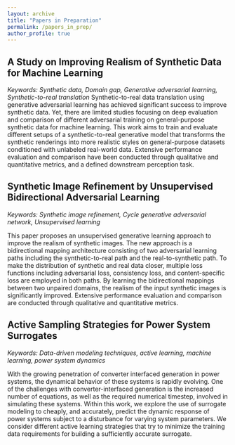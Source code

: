 ```yaml
---
layout: archive
title: "Papers in Preparation"
permalink: /papers_in_prep/
author_profile: true
---
```


## A Study on Improving Realism of Synthetic Data for Machine Learning
_Keywords: Synthetic data, Domain gap, Generative adversarial learning, Synthetic-to-real translation_
Synthetic-to-real data translation using generative adversarial learning has achieved significant success to improve synthetic data. Yet, there are limited studies focusing on deep evaluation and comparison of different adversarial training on general-purpose synthetic data for machine learning. This work aims to train and evaluate different setups of a synthetic-to-real generative model that transforms the synthetic renderings into more realistic styles on general-purpose datasets conditioned with unlabeled real-world data. Extensive performance evaluation and comparison have been conducted through qualitative and quantitative metrics, and a defined downstream perception task.

## Synthetic Image Refinement by Unsupervised Bidirectional Adversarial Learning
_Keywords: Synthetic image refinement, Cycle generative adversarial network, Unsupervised learning_

This paper proposes an unsupervised generative learning approach to improve the realism of synthetic images. The new approach is a bidirectional mapping architecture consisting of two adversarial learning paths including the synthetic-to-real path and the real-to-synthetic path. To make the distribution of synthetic and real data closer, multiple loss functions including adversarial loss, consistency loss, and content-specific loss are employed in both paths. By learning the bidirectional mappings between two unpaired domains, the realism of the input synthetic images is significantly improved. Extensive performance evaluation and comparison are conducted through qualitative and quantitative metrics.

## Active Sampling Strategies for Power System Surrogates
_Keywords: Data-driven modeling techniques, active learning, machine learning, power system dynamics_

With the growing penetration of converter interfaced generation in power systems, the dynamical behavior of these systems is rapidly evolving. One of the challenges with converter-interfaced generation is the increased number of equations, as well as the required numerical timestep, involved
in simulating these systems. Within this work, we explore the use of surrogate modeling to cheaply, and accurately, predict the dynamic response of power systems subject to a disturbance for varying system parameters. We consider different active learning strategies that try to minimize the training data requirements for building a sufficiently accurate surrogate.
